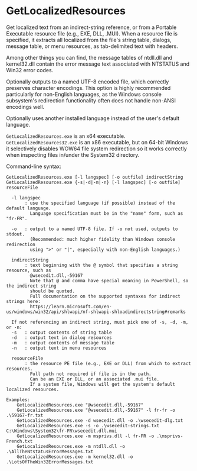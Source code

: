 # GetLocalizedResources

Get localized text from an indirect-string reference, or from a Portable Executable resource 
file (e.g., EXE, DLL, .MUI). When a resource file is specified, it extracts all localized
from the file's string table, dialogs, message table, or menu resources, as tab-delimited text 
with headers.

Among other things you can find, the message tables of ntdll.dll and kernel32.dll contain
the error message text associated with NTSTATUS and Win32 error codes.

Optionally outputs to a named UTF-8 encoded file, which correctly preserves character
encodings. This option is highly recommended particularly for non-English languages,
as the Windows console subsystem's redirection functionality often does not handle non-ANSI 
encodings well.

Optionally uses another installed language instead of the user's default language.

`GetLocalizedResources.exe` is an x64 executable. `GetLocalizedResources32.exe` is an
x86 executable, but on 64-bit Windows it selectively disables WOW64 file system redirection so it
works correctly when inspecting files in/under the System32 directory.

Command-line syntax:
```
GetLocalizedResources.exe [-l langspec] [-o outfile] indirectString
GetLocalizedResources.exe {-s|-d|-m|-n} [-l langspec] [-o outfile] resourceFile

  -l langspec
       : use the specified language (if possible) instead of the default language.
         Language specification must be in the "name" form, such as "fr-FR".

  -o   : output to a named UTF-8 file. If -o not used, outputs to stdout.
         (Recommended: much higher fidelity than Windows console redirection
         using ">" or "|", especially with non-English languages.)

  indirectString
       : text beginning with the @ symbol that specifies a string resource, such as
         @wsecedit.dll,-59167
         Note that @ and comma have special meaning in PowerShell, so the indirect string
         should be quoted.
         Full documentation on the supported syntaxes for indirect strings here:
         https://learn.microsoft.com/en-us/windows/win32/api/shlwapi/nf-shlwapi-shloadindirectstring#remarks

  If not referencing an indirect string, must pick one of -s, -d, -m, or -n:
  -s   : output contents of string table
  -d   : output text in dialog resources
  -m   : output contents of message table
  -n   : output text in menu resources

  resourceFile
       : the resource PE file (e.g., EXE or DLL) from which to extract resources.
         Full path not required if file is in the path.
         Can be an EXE or DLL, or an associated .mui file.
         If a system file, Windows will get the system's default localized resources.

Examples:
    GetLocalizedResources.exe "@wsecedit.dll,-59167"
    GetLocalizedResources.exe "@wsecedit.dll,-59167" -l fr-fr -o .\59167-fr.txt
    GetLocalizedResources.exe -d wsecedit.dll -o .\wsecedit-dlg.txt
    GetLocalizedResources.exe -s -o .\wsecedit-strings.txt C:\Windows\System32\fr-FR\wsecedit.dll.mui
    GetLocalizedResources.exe -m msprivs.dll -l fr-FR -o .\msprivs-French.txt
    GetLocalizedResources.exe -m ntdll.dll -o .\AllTheNtstatusErrorMessages.txt
    GetLocalizedResources.exe -m kernel32.dll -o .\LotsOfTheWin32ErrorMessages.txt

```
